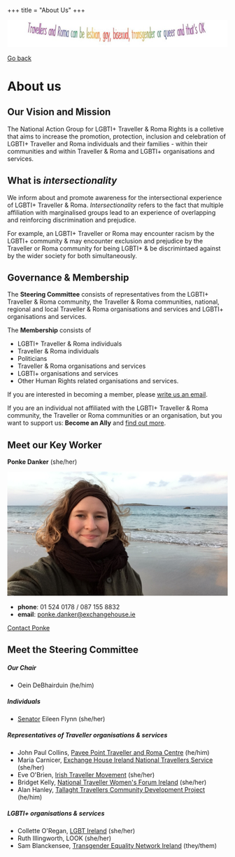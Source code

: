+++
title = "About Us"
+++

<img src="/travellers-can-be.png" width=800/>

[Go back](/home)

# About us

## Our Vision and Mission

The National Action Group for LGBTI+ Traveller & Roma Rights is a colletive that aims to increase the promotion, protection, inclusion and celebration of LGBTI+ Traveller and Roma individuals and their families - within their communities and within Traveller & Roma and LGBTI+ organisations and services.

## What is *intersectionality*

We inform about and promote awareness for the intersectional experience of LGBTI+ Traveller & Roma. *Intersectionality* refers to the fact that multiple affiliation with marginalised groups lead to an experience of overlapping and reinforcing discrimination and prejudice. 

For example, an LGBTI+ Traveller or Roma may encounter racism by the LGBTI+ community & may encounter exclusion and prejudice by the Traveller or Roma community for being LGBTI+ & be discrimintaed against by the wider society for both simultaneously.

## Governance & Membership

The **Steering Committee** consists of representatives from the LGBTI+ Traveller & Roma community, the Traveller & Roma communities, national, regional and local Traveller & Roma organisations and services and LGBTI+ organisations and services.

The **Membership** consists of 
- LGBTI+ Traveller & Roma individuals
- Traveller & Roma individuals
- Politicians
- Traveller & Roma organisations and services
- LGBTI+ organisations and services
- Other Human Rights related organisations and services.

If you are interested in becoming a member, please [write us an email](mailto:ponke.danker@exchangehouse.ie).

If you are an individual not affiliated with the LGBTI+ Traveller & Roma community, the Traveller or Roma communities or an organisation, but you want to support us: **Become an Ally** and [find out more](/what-we-do).

## Meet our Key Worker

**Ponke Danker** (she/her)

<img src="/ponke.JPG" width=640/>

- **phone**: 01 524 0178 / 087 155 8832
- **email**: ponke.danker@exchangehouse.ie

[Contact Ponke](/contact)

## Meet the Steering Committee

##### Our Chair
- Oein DeBhairduin (he/him)

##### Individuals
- [Senator](https://www.oireachtas.ie/en/members/member/Eileen-Flynn.S.2020-06-29/) Eileen Flynn (she/her)

##### Representatives of Traveller organisations & services
- John Paul Collins, [Pavee Point Traveller and Roma Centre](https://www.paveepoint.ie/) (he/him)
- Maria Carnicer, [Exchange House Ireland National Travellers Service](https://www.exchangehouse.ie/) (she/her)
- Eve O'Brien, [Irish Traveller Movement](https://itmtrav.ie/) (she/her)
- Bridget Kelly, [National Traveller Women's Forum Ireland](https://www.ntwf.net/) (she/her)
- Alan Hanley, [Tallaght Travellers Community Development Project](https://www.facebook.com/TallaghtTravellersCommunityDevelopmentProject/) (he/him)

##### LGBTI+ organisations & services
- Collette O'Regan, [LGBT Ireland](https://lgbt.ie/) (she/her)
- Ruth Illingworth, LOOK (she/her)
- Sam Blanckensee, [Transgender Equality Network Ireland](https://teni.ie/) (they/them)



